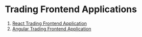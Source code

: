 # Trading Frontend Applications
1. [React Trading Frontend Application](./react)
2. [Angular Trading Frontend Application](./angular)
